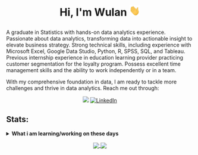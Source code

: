 # <p align=center> Hi, I'm Wulan <img src='https://github.com/elhakimyasya/elhakimyasya/blob/master/assets/Hi.gif' width='29' height='29'/>
A graduate in Statistics with hands-on data analytics experience. Passionate about data analytics, transforming data into actionable insight to elevate business strategy. Strong technical skills, including experience with Microsoft Excel, Google Data Studio, Python, R, SPSS, SQL, and Tableau. Previous internship experience in education learning provider practicing customer segmentation for the loyalty program. Possess excellent time management skills and the ability to work independently or in a team. 

With my comprehensive foundation in data, I am ready to tackle more challenges and thrive in data analytics. Reach me out through:

 <p align=center>
 <a href="mailto:wulan391@sci.ui.ac.id" target="_blank"><img src="https://img.shields.io/badge/Gmail-D14836?&style=for-the-badge&logo=gmail&logoColor=white"/></a>   
  <a href="https://www.linkedin.com/in/fitriadwi/" target="_blank"><img alt="LinkedIn" src="https://img.shields.io/badge/Linkedln-%230077B5.svg?&style=for-the-badge&logo=linkedin&logoColor=white" /></a>    
</p>

## Stats:
<details>
 <summary><strong>What i am learning/working on these days</strong></summary>
   - 🔭 I'm currently working on several independent projects. </br>
   - 🌱 I’m currently learning SQL. </br>
</details>
    <p align=center>
  <a href="#" title="Stats">
    <img height=175 align="center" src="https://github-readme-stats.vercel.app/api?username=fitria-dwi&show_icons=true&theme=gotham">
  </a>
  <a href="#" title="Stats">
  <img height=175 align="center" src="https://github-readme-stats.vercel.app/api/top-langs/?username=fitria-dwi&hide=c%23,powershell,java&title_color=2aa889&text_color=99d1ce&icon_color=2bbc8a&bg_color=0c1014&langs_count=8&layout=compact" />
  </a>
</p>
